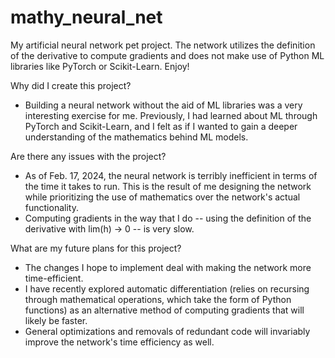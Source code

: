 # mathy_neural_net
My artificial neural network pet project. The network utilizes the definition of the derivative to compute gradients and does not make use of Python ML libraries like PyTorch or Scikit-Learn. Enjoy!

Why did I create this project?
* Building a neural network without the aid of ML libraries was a very interesting exercise for me. Previously, I had learned about ML through PyTorch and Scikit-Learn, and I felt as if I wanted to gain a deeper understanding of the mathematics behind ML models.

Are there any issues with the project? 
* As of Feb. 17, 2024, the neural network is terribly inefficient in terms of the time it takes to run. This is the result of me designing the network while prioritizing the use of mathematics over the network's actual functionality. 
* Computing gradients in the way that I do -- using the definition of the derivative with lim(h) -> 0 -- is very slow. 

What are my future plans for this project? 
* The changes I hope to implement deal with making the network more time-efficient.
* I have recently explored automatic differentiation (relies on recursing through mathematical operations, which take the form of Python functions) as an alternative method of computing gradients that will likely be faster.
* General optimizations and removals of redundant code will invariably improve the network's time efficiency as well. 


